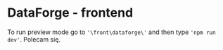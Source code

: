 # DataForge - frontend

To run preview mode go to `'\front\dataforge\'` and then type `'npm run dev'`.
Polecam się.
